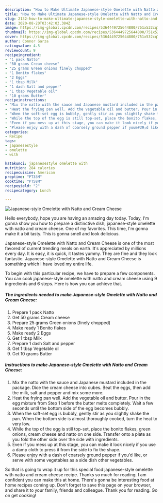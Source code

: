 ```yaml
---
description: "How to Make Ultimate Japanese-style Omelette with Natto and Cream Cheese"
title: "How to Make Ultimate Japanese-style Omelette with Natto and Cream Cheese"
slug: 2132-how-to-make-ultimate-japanese-style-omelette-with-natto-and-cream-cheese
date: 2020-08-20T03:42:03.384Z
image: https://img-global.cpcdn.com/recipes/5364449725644800/751x532cq70/japanese-style-omelette-with-natto-and-cream-cheese-recipe-main-photo.jpg
thumbnail: https://img-global.cpcdn.com/recipes/5364449725644800/751x532cq70/japanese-style-omelette-with-natto-and-cream-cheese-recipe-main-photo.jpg
cover: https://img-global.cpcdn.com/recipes/5364449725644800/751x532cq70/japanese-style-omelette-with-natto-and-cream-cheese-recipe-main-photo.jpg
author: Connor Garza
ratingvalue: 4.5
reviewcount: 9
recipeingredient:
- "1 pack Natto"
- "50 grams Cream cheese"
- "25 grams Green onions finely chopped"
- "1 Bonito flakes"
- "2 Eggs"
- "1 tbsp Milk"
- "1 dash Salt and pepper"
- "1 tbsp Vegetable oil"
- "10 grams Butter"
recipeinstructions:
- "Mix the natto with the sauce and Japanese mustard included in the package. Dice the cream cheese into cubes. Beat the eggs, then add the milk, salt and pepper and mix some more."
- "Heat the frying pan well. Add the vegetable oil and butter. Pour in the egg mixture from Step 1 before the butter melts completely. Wait a few seconds until the bottom side of the egg becomes bubbly."
- "When the soft-set egg is bubbly, gently stir as you slightly shake the pan. When the bottom side is almost thoroughly cooked, turn the heat to very low."
- "While the top of the egg is still top-set, place the bonito flakes, green onions, cream cheese and natto on one side. Transfer onto a plate as you fold the other side over the side with ingredients."
- "Even if you mess up at this stage, you can make it look nicely if you use a damp cloth to press it from the side to fix the shape."
- "Please enjoy with a dash of coarsely ground pepper if you&#39;d like, or  serve with some vegetables as a side dish other vegetables."
categories:
- Recipe
tags:
- japanesestyle
- omelette
- with

katakunci: japanesestyle omelette with 
nutrition: 284 calories
recipecuisine: American
preptime: "PT33M"
cooktime: "PT58M"
recipeyield: "2"
recipecategory: Lunch

---
```



![Japanese-style Omelette with Natto and Cream Cheese](https://img-global.cpcdn.com/recipes/5364449725644800/751x532cq70/japanese-style-omelette-with-natto-and-cream-cheese-recipe-main-photo.jpg)

Hello everybody, hope you are having an amazing day today. Today, I'm gonna show you how to prepare a distinctive dish, japanese-style omelette with natto and cream cheese. One of my favorites. This time, I'm gonna make it a bit tasty. This is gonna smell and look delicious.

Japanese-style Omelette with Natto and Cream Cheese is one of the most favored of current trending meals on earth. It's appreciated by millions every day. It is easy, it is quick, it tastes yummy. They are fine and they look fantastic. Japanese-style Omelette with Natto and Cream Cheese is something which I have loved my entire life.




To begin with this particular recipe, we have to prepare a few components. You can cook japanese-style omelette with natto and cream cheese using 9 ingredients and 6 steps. Here is how you can achieve that.

<!--inarticleads1-->

##### The ingredients needed to make Japanese-style Omelette with Natto and Cream Cheese:

1. Prepare 1 pack Natto
1. Get 50 grams Cream cheese
1. Prepare 25 grams Green onions (finely chopped)
1. Make ready 1 Bonito flakes
1. Make ready 2 Eggs
1. Get 1 tbsp Milk
1. Prepare 1 dash Salt and pepper
1. Get 1 tbsp Vegetable oil
1. Get 10 grams Butter




<!--inarticleads2-->

##### Instructions to make Japanese-style Omelette with Natto and Cream Cheese:

1. Mix the natto with the sauce and Japanese mustard included in the package. Dice the cream cheese into cubes. Beat the eggs, then add the milk, salt and pepper and mix some more.
1. Heat the frying pan well. Add the vegetable oil and butter. Pour in the egg mixture from Step 1 before the butter melts completely. Wait a few seconds until the bottom side of the egg becomes bubbly.
1. When the soft-set egg is bubbly, gently stir as you slightly shake the pan. When the bottom side is almost thoroughly cooked, turn the heat to very low.
1. While the top of the egg is still top-set, place the bonito flakes, green onions, cream cheese and natto on one side. Transfer onto a plate as you fold the other side over the side with ingredients.
1. Even if you mess up at this stage, you can make it look nicely if you use a damp cloth to press it from the side to fix the shape.
1. Please enjoy with a dash of coarsely ground pepper if you&#39;d like, or  serve with some vegetables as a side dish other vegetables.




So that is going to wrap it up for this special food japanese-style omelette with natto and cream cheese recipe. Thanks so much for reading. I am confident you can make this at home. There's gonna be interesting food at home recipes coming up. Don't forget to save this page on your browser, and share it to your family, friends and colleague. Thank you for reading. Go on get cooking!
